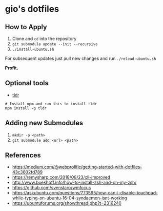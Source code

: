 # gio's dotfiles

## How to Apply

1. Clone and `cd` into the repository
2. `git submodule update --init --recursive`
3. `./install-ubuntu.sh`

For subsequent updates just pull new changes and run `./reload-ubuntu.sh`

**Profit.**

## Optional tools

* [tldr](https://github.com/tldr-pages/tldr)

```
# Install npm and run this to install tldr
npm install -g tldr
```

## Adding new Submodules

1. `mkdir -p <path>`
2. `git submodule add <url> <path>`

## References

- https://medium.com/@webprolific/getting-started-with-dotfiles-43c3602fd789
- https://remysharp.com/2018/08/23/cli-improved
- http://www.boekhoff.info/how-to-install-zsh-and-oh-my-zsh/
- https://github.com/svenstaro/wmfocus
- https://askubuntu.com/questions/773595/how-can-i-disable-touchpad-while-typing-on-ubuntu-16-04-syndaemon-isnt-working
- https://ubuntuforums.org/showthread.php?t=2316240

